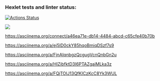 ### Hexlet tests and linter status:
[![Actions Status](https://github.com/Andrey-Volkovitskiy/python-project-49/workflows/hexlet-check/badge.svg)](https://github.com/Andrey-Volkovitskiy/python-project-49/actions)

<a href="https://codeclimate.com/github/Andrey-Volkovitskiy/python-project-49/maintainability"><img src="https://api.codeclimate.com/v1/badges/b9dac5515a4f57ed4447/maintainability" /></a>

https://asciinema.org/connect/a46ea71e-db14-4484-abcd-c65cfe40b70b

https://asciinema.org/a/ej5ID0ckY85hqoBmiqDSzf7s9

https://asciinema.org/a/FjnAIqnbgzQcgugVcnQnbGn2u

https://asciinema.org/a/HIZibfktD3I6PTAZgaiMLka3z

https://asciinema.org/a/FQjTOIJ13QfKICzKcC8Yk3WUL